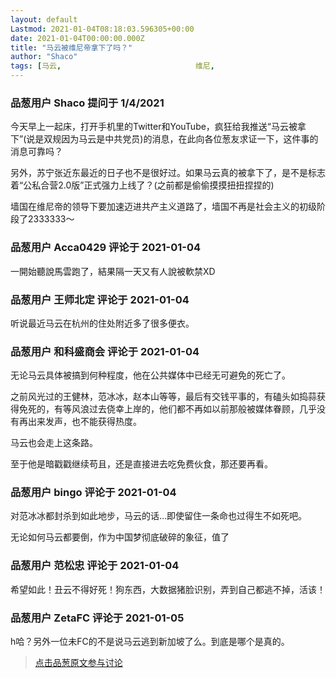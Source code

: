 ```yaml
---
layout: default
Lastmod: 2021-01-04T08:18:03.596305+00:00
date: 2021-01-04T00:00:00.000Z
title: "马云被维尼帝拿下了吗？"
author: "Shaco"
tags: [马云,								维尼,								公私合营]
---
```



### 品葱用户 **Shaco** 提问于 1/4/2021
    
今天早上一起床，打开手机里的Twitter和YouTube，疯狂给我推送“马云被拿下”(说是双规因为马云是中共党员)的消息，在此向各位葱友求证一下，这件事的消息可靠吗？  
  
另外，苏宁张近东最近的日子也不是很好过。如果马云真的被拿下了，是不是标志着“公私合营2.0版”正式强力上线了？(之前都是偷偷摸摸扭扭捏捏的)  
  
墙国在维尼帝的领导下要加速迈进共产主义道路了，墙国不再是社会主义的初级阶段了2333333～
    
                

### 品葱用户 **Acca0429** 评论于 2021-01-04
        
一開始聽說馬雲跑了，結果隔一天又有人說被軟禁XD
        
                

### 品葱用户 **王师北定** 评论于 2021-01-04
        
听说最近马云在杭州的住处附近多了很多便衣。
        
                

### 品葱用户 **和科盛商会** 评论于 2021-01-04
        
无论马云具体被搞到何种程度，他在公共媒体中已经无可避免的死亡了。  
  
之前风光过的王健林，范冰冰，赵本山等等，最后有交钱平事的，有磕头如捣蒜获得免死的，有等风浪过去侥幸上岸的，他们都不再如以前那般被媒体眷顾，几乎没有再出来发声，也不能获得热度。  
  
马云也会走上这条路。  
  
至于他是暗戳戳继续苟且，还是直接进去吃免费伙食，那还要再看。
        
                

### 品葱用户 **bingo** 评论于 2021-01-04
        
对范冰冰都封杀到如此地步，马云的话…即使留住一条命也过得生不如死吧。  
  
无论如何马云都要倒，作为中国梦彻底破碎的象征，值了
        
                

### 品葱用户 **范松忠** 评论于 2021-01-04
        
希望如此！丑云不得好死！狗东西，大数据猪脸识别，弄到自己都逃不掉，活该！
        
                

### 品葱用户 **ZetaFC** 评论于 2021-01-05
        
h哈？另外一位未FC的不是说马云逃到新加坡了么。到底是哪个是真的。
        
                





> [点击品葱原文参与讨论](https://pincong.rocks/question/35233)

